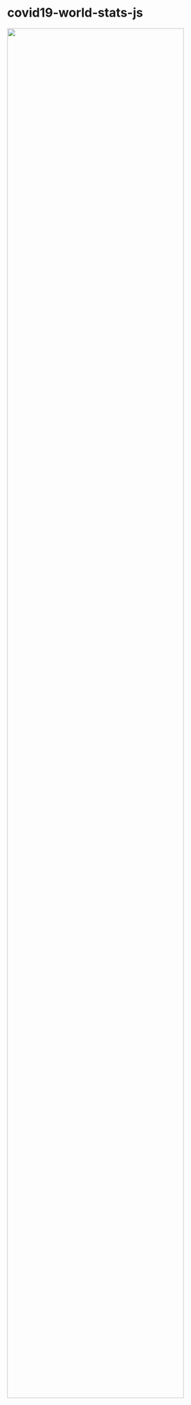# covid19-world-stats-js

<img src="https://user-images.githubusercontent.com/47572837/83791618-9bb86380-a6b7-11ea-98ff-4fe4df205cee.png" width="90%"></img> 

